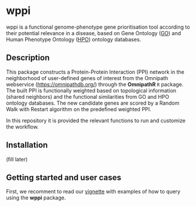 # wppi

wppi is a functional genome-phenotype gene prioritisation tool according to their potential relevance in a disease, based on Gene Ontology 
([GO](http://geneontology.org/)) and Human Phenotype Ontology ([HPO](https://hpo.jax.org/app/)) ontology databases. 

## Description

This package constructs a Protein-Protein Interaction (PPI) network in the neighborhood of user-defined genes of interest from the Omnipath webservice 
(https://omnipathdb.org/) through the **OmnipathR** `R` package. The built PPI is functionally weighted based on topological information (shared neighbors) and 
the functional similarities from GO and HPO ontology databases. The new candidate genes are scored by a Random Walk with Restart algorithm on the predefined 
weighted PPI.

In this repository it is provided the relevant functions to run and customize the workflow.

## Installation

(fill later)

## Getting started and user cases

First, we recomment to read our [vignette]() with examples of how to query using the **wppi** package.






